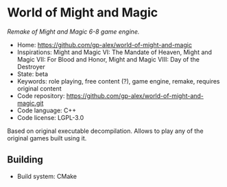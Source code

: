 # World of Might and Magic

_Remake of Might and Magic 6-8 game engine._

- Home: https://github.com/gp-alex/world-of-might-and-magic
- Inspirations: Might and Magic VI: The Mandate of Heaven, Might and Magic VII: For Blood and Honor, Might and Magic VIII: Day of the Destroyer
- State: beta
- Keywords: role playing, free content (?), game engine, remake, requires original content
- Code repository: https://github.com/gp-alex/world-of-might-and-magic.git
- Code language: C++
- Code license: LGPL-3.0

Based on original executable decompilation. Allows to play any of the original games built using it.

## Building

- Build system: CMake
